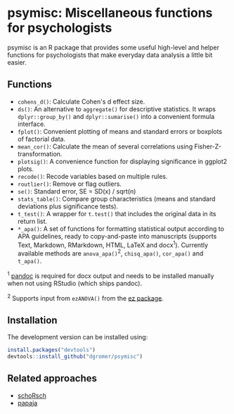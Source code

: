 # psymisc: Miscellaneous functions for psychologists

psymisc is an R package that provides some useful high-level and helper functions for psychologists that make everyday data analysis a little bit easier.

## Functions

-   `cohens_d()`: Calculate Cohen's d effect size.
-   `ds()`: An alternative to `aggregate()` for descriptive statistics. It wraps `dplyr::group_by()` and `dplyr::sumarise()` into a convenient formula interface.
-   `fplot()`: Convenient plotting of means and standard errors or boxplots of factorial data.
- `mean_cor()`: Calculate the mean of several correlations using Fisher-Z-transformation.
-   `plotsig()`: A convenience function for displaying significance in ggplot2 plots.
-   `recode()`: Recode variables based on multiple rules.
-   `routlier()`: Remove or flag outliers.
-   `se()`: Standard error, SE = SD(x) / sqrt(n)
-   `stats_table()`: Compare group characteristics (means and standard deviations plus significance tests).
-   `t_test()`: A wrapper for `t.test()` that includes the original data in its return list.
-   `*_apa()`: A set of functions for formatting statistical output according to APA guidelines, ready to copy-and-paste into manuscripts (supports Text, Markdown, RMarkdown, HTML, LaTeX and docx<sup>1</sup>). Currently available methods are `anova_apa()`<sup>2</sup>, `chisq_apa()`, `cor_apa()` and `t_apa()`.

<sup>1</sup> [pandoc](http://pandoc.org/) is required for docx output and needs to be installed manually when not using RStudio (which ships pandoc).

<sup>2</sup> Supports input from `ezANOVA()` from the [ez package](http://cran.r-project.org/package=ez).

## Installation

The development version can be installed using:

```r
install.packages("devtools")
devtools::install_github("dgromer/psymisc")
```

## Related approaches

-   [schoRsch](http://cran.r-project.org/web/packages/schoRsch/)
-   [papaja](https://github.com/crsh/papaja)
